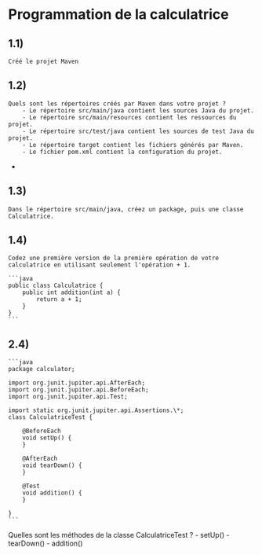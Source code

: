 # Programmation de la calculatrice

## 1.1)

    Créé le projet Maven

## 1.2)

    Quels sont les répertoires créés par Maven dans votre projet ?
        - Le répertoire src/main/java contient les sources Java du projet.
        - Le répertoire src/main/resources contient les ressources du projet.
        - Le répertoire src/test/java contient les sources de test Java du projet.
        - Le répertoire target contient les fichiers générés par Maven.
        - Le fichier pom.xml contient la configuration du projet.

-

## 1.3)

    Dans le répertoire src/main/java, créez un package, puis une classe Calculatrice.

## 1.4)

    Codez une première version de la première opération de votre calculatrice en utilisant seulement l'opération + 1.

    ```java
    public class Calculatrice {
        public int addition(int a) {
            return a + 1;
        }
    }
    ```

## 2.4)

    ```java
    package calculator;

    import org.junit.jupiter.api.AfterEach;
    import org.junit.jupiter.api.BeforeEach;
    import org.junit.jupiter.api.Test;

    import static org.junit.jupiter.api.Assertions.\*;
    class CalculatriceTest {

        @BeforeEach
        void setUp() {
        }

        @AfterEach
        void tearDown() {
        }

        @Test
        void addition() {
        }

    }
    ``` 
Quelles sont les méthodes de la classe CalculatriceTest ? - setUp() - tearDown() - addition()

